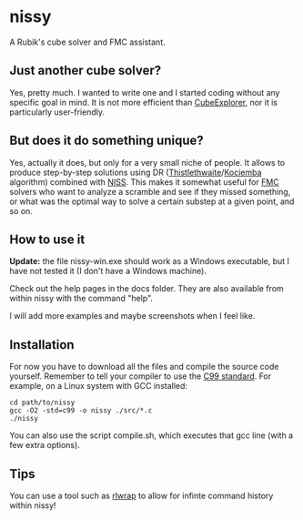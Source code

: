 # nissy
A Rubik's cube solver and FMC assistant.

## Just another cube solver?
Yes, pretty much. I wanted to write one and I started coding without any
specific goal in mind. It is not more efficient than [CubeExplorer](http://kociemba.org/cube.htm), nor it is
particularly user-friendly.

## But does it do something unique?
Yes, actually it does, but only for a very small niche of people. It allows to produce step-by-step solutions using DR
([Thistlethwaite](/https://www.speedsolving.com/wiki/index.php/Thistlethwaite%27s_algorithm)/[Kociemba](https://www.speedsolving.com/wiki/index.php/Kociemba%27s_Algorithm) algorithm)
combined with [NISS](https://www.speedsolving.com/wiki/index.php/Fewest_Moves_techniques). This makes it somewhat useful for [FMC](https://www.speedsolving.com/wiki/index.php/Fewest_Moves_Challenge) solvers who want to analyze a scramble and see if they missed something,
or what was the optimal way to solve a certain substep at a given point, and so on.

## How to use it
**Update:** the file nissy-win.exe should work as a Windows executable, but
I have not tested it (I don't have a Windows machine).

Check out the help pages in the docs folder. They are also available from
within nissy with the command "help".

I will add more examples and maybe screenshots when I feel like.

## Installation
For now you have to download all the files and compile the source 
code yourself. Remember to tell your
compiler to use the [C99 standard](https://en.wikipedia.org/wiki/C99). For
example, on a Linux system with GCC installed:

```
cd path/to/nissy
gcc -O2 -std=c99 -o nissy ./src/*.c
./nissy
```

You can also use the script compile.sh, which executes that
gcc line (with a few extra options).

## Tips
You can use a tool such as [rlwrap](https://github.com/hanslub42/rlwrap) to allow
for infinte command history within nissy!
